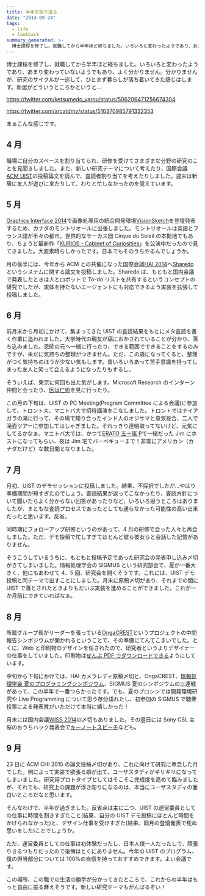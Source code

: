 ```yaml
---
title: 半年を振り返る
date: "2014-09-24"
tags:
  - life
  - lookback
summary_generated: >-
  博士課程を修了し、就職してから半年ほど経ちました。いろいろと変わったようであり、あまり変わっていないようでもあり、よく分かりません。分かりませんが、研究のサイクルが一巡して、ひとまず暮らしが落ち着いてきた感じはします。新居がどういうところかというと…初筑波チャレンジだが、ク...
---
```


博士課程を修了し、就職してから半年ほど経ちました。いろいろと変わったようであり、あまり変わっていないようでもあり、よく分かりません。分かりませんが、研究のサイクルが一巡して、ひとまず暮らしが落ち着いてきた感じはします。新居がどういうところかというと…

https://twitter.com/ketsumedo_yarou/status/506206471256674304

https://twitter.com/arcatdmz/status/510370985791332353

まぁこんな感じです。

## 4 月

職場に自分のスペースを割り当てられ、研修を受けてさまざまな分野の研究のことを見聞きしました。また、新しい研究テーマについて考えたり、国際会議[ACM UIST](http://www.acm.org/uist/uist2014/ "UIST 2014 - 27th Symposium on User Interface Software and Technology (October 5-8, 2014 Honolulu, HI, USA)")の投稿論文を読んで、査読者割り当てを考えたりしました。週末は新居に友人が遊びに来たりして、わりと忙しなかったのを覚えています。

## 5 月

[Graphics Interface 2014](http://www.cs.mcgill.ca/~kry/gi2014/ "Graphics Interface 2014")で画像処理用の統合開発環境[VisionSketch](http://junkato.jp/ja/visionsketch/)を登壇発表するため、カナダのモントリオールに出張しました。モントリオールは英語とフランス語が半々の都市。世界的なサーカス団 Cirque du Soleil の本拠地でもあり、ちょうど最新作「[KURIOS - Cabinet of Curiosities](http://www.cirquedusoleil.com/en/shows/kurios/default.aspx)」を公演中だったので見てきました。大変素晴らしかったです。日本でもそのうちやるんでしょうか。

月の後半には、今年から ACM との共催になった国際会議[HAI 2014](http://hai-conference.net/hai2014/)へ[Sharedo](http://junkato.jp/ja/sharedo/)というシステムに関する論文を投稿しました。Sharedo は、もともと国内会議で発表したときは人とロボットで To-do リストを共有するというコンセプトの研究でしたが、実体を持たないエージェントにも対応できるよう実装を拡張して投稿しました。

## 6 月

前月末から月初にかけて、集まってきた UIST の査読結果をもとにメタ査読を書く作業に追われました。大学時代の親友が癌におかされていることが分かり、落ち込みました。恩師の元へ一緒に行ったり、できる範囲でできることをするのみですが、未だに気持ちの整理がつきません。ただ、この歳になってくると、整理がつく気持ちのほうが少ない気もします。昔いろいろあって苦手意識を持ってしまった友人と笑って会えるようになったりもするし。

そういえば、東京に何回も出た気がします。Microsoft Research のインターン仲間と会ったり、[医は仁術](https://www.kahaku.go.jp/exhibitions/ueno/special/2014/ihajin/)を見に行ったり。

この月の下旬は、UIST の PC Meeting(Program Committee による会議)に参加して、トロント大、マニトバ大で招待講演をこなしました。トロントではナイアガラの滝に行って、その場で知り合ったインド人のオジサマと意気投合、二人で滝壺ツアーに参加してはしゃぎました。それっきり連絡取ってないけど、元気にしてるかなぁ。マニトバ大では、かつて[ERATO 五十嵐 P](http://www.jst.go.jp/erato/igarashi/)で一緒だった Jim にホストになってもらい、夜は Jim 宅でバーベキューまで！非常にアメリカン（カナダだけど）な数日間となりました。

## 7 月

月初、UIST のデモセッションに投稿しました。結果、不採択でしたが…やはり準備期間が短すぎたのでしょう。査読結果が返ってこなかったり、査読方針について聞いたらよく分からない回答があったりなど、いろいろ思うところはありましたが、まともな査読プロセスであったとしても通らなかった可能性の高い出来だったと思います。反省。

同時期にフォローアップ研修というのがあって、4 月の研修で会った人々と再会しました。ただ、デモ投稿で忙しすぎてほとんど彼ら彼女らと会話した記憶がありません。

そうこうしているうちに、もともと投稿予定であった研究会の発表申し込み〆切がきてしまいました。情報処理学会の SIGMUS という研究部会で、夏が一番大きく、他にもあわせて 4、5 回、研究会を開くそうです。これには、UIST デモ投稿と同テーマで出すことにしました。月末に原稿〆切があり、それまでの間に UIST で落とされたときよりもだいぶ実装を進めることができました。これが一か月前にできていればなぁ。

## 8 月

所属グループ長がリーダーを張っている[OngaCREST](http://ongacrest.jp/)というプロジェクトの中間報告シンポジウムが開かれるということで、その準備にてんてこまいでした。とくに、Web と印刷物のデザインを任されたので、研究者というよりデザイナーの仕事をしていました。印刷物は[ぜんぶ PDF でダウンロードできる](http://ongacrest.jp/symposium2014)ようにしています。

中旬から下旬にかけては、HAI カメラレディ原稿〆切と、OngaCREST、[情報処理学会 夏のプログラミングシンポジウム](http://prosym.github.io/sprosym2014/)、SIGMUS 夏のシンポジウムの三連戦があって、この半年で一番つらかったです。でも、夏のプロシンでは開発環境研究や Live Programming について思う存分語れたし、初参加の SIGMUS で聴衆投票による発表賞がいただけて本当に嬉しかった！

月末には国内会議[WISS 2014](http://wiss.org/WISS2014/)の〆切もありました。その翌日には Sony CSL 主催のおうちハック発表会で[キーノートスピーチ](https://www.slideshare.net/arcatdmz/home-hack)なども。

## 9 月

23 日に ACM CHI 2015 の論文投稿〆切があり、これに向けて研究に専念した月でした。例によって実装で欲張る癖が出て、ユーザスタディがギリギリになってしまいました。研究用プロトタイプとしてはそこそこ完成度を高めて臨みましたが、それでも、研究上の課題が浮き彫りになるのは、本当にユーザスタディの面白いところだなと思います。

そんなわけで、半年が過ぎました。反省点は主に二つ、UIST の運営委員としての仕事に時間を割きすぎたこと(結果、自分の UIST デモ投稿にほとんど時間をかけられなかった)と、デザイン仕事を受けすぎた(結果、同月の登壇発表で死ぬ思いをした)ことでしょうか。

ただ、運営委員としての仕事は初体験だったし、日本人僕一人だったしで、頑張りきるつもりだったので後悔はとくにありません。今年の UIST のプログラム、僕の担当部分については 100%の自信を持っておすすめできます。よい会議です。

この場所、この職での生活の勝手が分かってきたところで、これからの半年はもっと自由に振る舞えそうです。新しい研究テーマもがんばるぞい！
